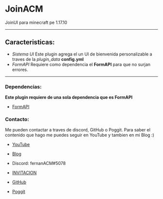 # JoinACM
JoinUI para minecraft pe 1.17.10

***

## Caracteristicas:
* *Sistema UI* Este plugin agrega el un UI de bienvenida personalizable a traves de la *plugin_data* **config.yml**
* *FormAPI* Requiere como dependencia el **FormAPI** para que no surjan errores.
***
### Dependencias: 
**Este plugin requiere de una sola dependencia que es FormAPI**

* [FormAPI](https://www.mediafire.com/file/m81jntm7qop56is/FormAPI.phar/file)

### Contacto: 
Me pueden contactar a traves de discord, GitHub o Poggit. Para saber el contenido que hago me puedes seguir en YouTube y tambien 
en mi Blog :)

* [YouTube](https://www.youtube.com/channel/UC-M5iTrCItYQBg5GMuX5ySw)
* [Blog](https://pocketmine-acm.blogspot.com/)

* Discord: fernanACM#5078
* [INVITACION](https://discord.com/invite/YyE9XFckqb)

* [GitHub](https://github.com/fernanACM)
* [Poggit](https://poggit.pmmp.io/ci/fernanACM)
